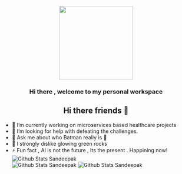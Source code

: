 <div id="header" align="center">
  <img src=https://media.giphy.com/media/ES9cAJlcxblRESzOH1/giphy.gif width="200"/>


### Hi there , welcome to my personal workspace
## Hi there friends 👋
</div>

- 🔭 I’m currently working on microservices based healthcare projects
- 🤔 I’m looking for help with defeating the challenges.
- 💬 Ask me about who Batman really is 🦇
- 🤢 I strongly dislike glowing green rocks
- ⚡ Fun fact , AI is not the future , Its the present . Happining now! 
![Github Stats Sandeepak](https://github-readme-stats.vercel.app/api?username=rivalsolmons&theme=radical&card_width=800)  
![Github Stats Sandeepak](https://github-readme-streak-stats.herokuapp.com/?user=rivalsolmons&theme=radical&card_width=800)
![Github Stats Sandeepak](https://github-readme-stats.vercel.app/api/top-langs/?username=rivalsolmons&theme=radical&card_width=800&line=pink)

<!--
**rivalsolmons/rivalsolmons** is a ✨ _special_ ✨ repository because its `README.md` (this file) appears on your GitHub profile.
![Github Stats 4](https://github-readme-activity-graph.vercel.app/graph?username=rivalsolmons&theme=github-compact&hight=200&radius=10)
Here are some ideas to get you started:

- 🔭 I’m currently working on ...
- 🌱 I’m currently learning ...
- 👯 I’m looking to collaborate on ...
- 🤔 I’m looking for help with ...
- 💬 Ask me about ...
- 📫 How to reach me: ...
- 😄 Pronouns: ...
- ⚡ Fun fact: ...
## My Github Stats  [![GitHub Streak](https://github-readme-streak-stats.herokuapp.com?user=rivalsolmons&theme=radical&card_width=800)](https://git.io/streak-stats)

